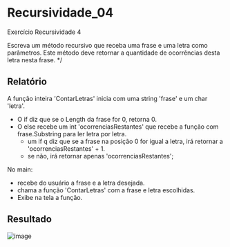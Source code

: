 # Recursividade_04
Exercício Recursividade 4

Escreva um método recursivo que receba uma frase e uma letra como parâmetros. Este método deve retornar a quantidade de ocorrências desta letra nesta frase. */


## Relatório
A função inteira 'ContarLetras' inicia com uma string 'frase' e um char 'letra'.
 - O if diz que se o Length da frase for 0, retorna 0. 
 - O else recebe um int 'ocorrenciasRestantes' que recebe a função com frase.Substring para ler letra por letra.
    - um if q diz que se a frase na posição 0 for igual a letra, irá retornar a 'ocorrenciasRestantes' + 1.
	- se não, irá retornar apenas 'ocorrenciasRestantes';
 
 No main:
  - recebe do usuário a frase e a letra desejada.
  - chama a função 'ContarLetras' com a frase e letra escolhidas.
  - Exibe na tela a função.

## Resultado
![image](https://user-images.githubusercontent.com/124919761/229619766-5bd23766-c984-4243-a1d2-75f44b35a921.png)
